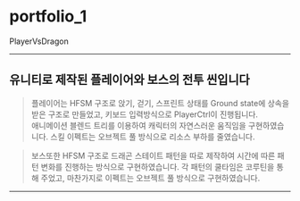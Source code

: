 # portfolio_1
PlayerVsDragon

---
## 유니티로 제작된 플레이어와 보스의 전투 씬입니다  

> 플레이어는 HFSM 구조로 앉기, 걷기, 스프린트 상태를 Ground state에 상속을 받은 구조로 만들었고, 키보드 입력방식으로 PlayerCtrl이 진행됩니다.  
애니메이션 블렌드 트리를 이용하여 캐릭터의 자연스러운 움직임을 구현하였습니다. 스킬 이펙트는 오브젝트 풀 방식으로 리소스 부하를 줄였습니다.

> 보스또한 HFSM 구조로 드래곤 스테이트 패턴을 따로 제작하여 시간에 따른 패턴 변화를 진행하는 방식으로 구현하였습니다.
각 패턴의 쿨타임은 코루틴을 통해 주었고, 마찬가지로 이펙트는 오브젝트 풀 방식으로 구현하였습니다.

---
